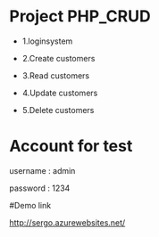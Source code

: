 # Project PHP_CRUD

+ 1.loginsystem

+ 2.Create customers

+ 3.Read customers

+ 4.Update customers

+ 5.Delete customers 

# Account for test 

username : admin

password : 1234

#Demo link 

http://sergo.azurewebsites.net/
